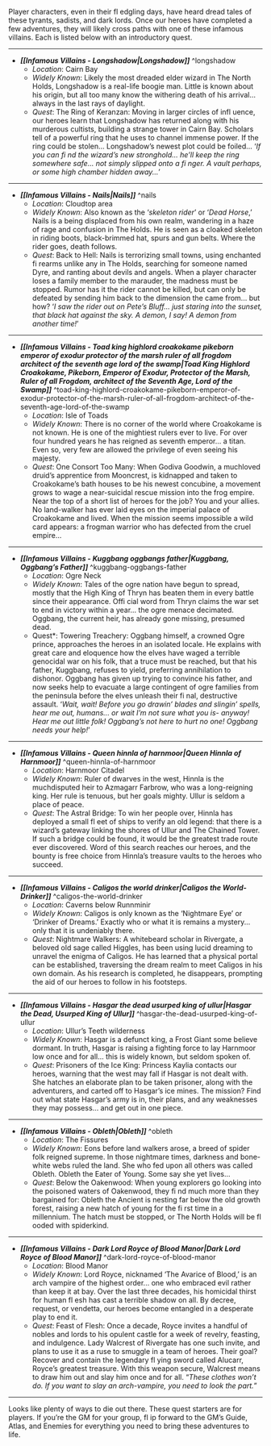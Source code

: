 Player characters, even in their fl edgling days, have heard dread tales of these tyrants, sadists, and dark lords. Once our heroes have completed a few adventures, they will likely cross paths with one of these infamous villains. Each is listed below with an introductory quest.

----
- ***[[Infamous Villains - Longshadow|Longshadow]]*** ^longshadow
	- *Location*: Cairn Bay
	- *Widely Known*: Likely the most dreaded elder wizard in The North Holds, Longshadow is a real-life boogie man. Little is known about his origin, but all too many know the withering death of his arrival... always in the last rays of daylight.
	- *Quest*: The Ring of Keranzan: Moving in larger circles of infl uence, our heroes learn that Longshadow has returned along with his murderous cultists, building a strange tower in Cairn Bay. Scholars tell of a powerful ring that he uses to channel immense power. If the ring could be stolen... Longshadow’s newest plot could be foiled... ‘*If you can fi nd the wizard’s new stronghold... he’ll keep the ring somewhere safe... not simply slipped onto a fi nger. A vault perhaps, or some high chamber hidden away...*’

----
- ***[[Infamous Villains - Nails|Nails]]*** ^nails
	- *Location*: Cloudtop area
	- *Widely Known*: Also known as the ‘*skeleton rider*’ or ‘*Dead Horse*,’ Nails is a being displaced from his own realm, wandering in a haze of rage and confusion in The Holds. He is seen as a cloaked skeleton in riding boots, black-brimmed hat, spurs and gun belts. Where the rider goes, death follows.
	- *Quest*: Back to Hell: Nails is terrorizing small towns, using enchanted fi rearms unlike any in The Holds, searching for someone named Dyre, and ranting about devils and angels. When a player character loses a family member to the marauder, the madness must be stopped. Rumor has it the rider cannot be killed, but can only be defeated by sending him back to the dimension the came from... but how? ‘*I saw the rider out on Pete’s Bluff... just staring into the sunset, that black hat against the sky. A demon, I say! A demon from another time!*’

----
- ***[[Infamous Villains - Toad king highlord croakokame pikeborn emperor of exodur protector of the marsh ruler of all frogdom architect of the seventh age lord of the swamp|Toad King Highlord Croakokame, Pikeborn, Emperor of Exodur, Protector of the Marsh, Ruler of all Frogdom, architect of the Seventh Age, Lord of the Swamp]]*** ^toad-king-highlord-croakokame-pikeborn-emperor-of-exodur-protector-of-the-marsh-ruler-of-all-frogdom-architect-of-the-seventh-age-lord-of-the-swamp
	- *Location*: Isle of Toads
	- *Widely Known*: There is no corner of the world where Croakokame is not known. He is one of the mightiest rulers ever to live. For over four hundred years he has reigned as seventh emperor... a titan. Even so, very few are allowed the privilege of even seeing his majesty.
	- *Quest*: One Consort Too Many: When Godiva Goodwin, a muchloved druid’s apprentice from Mooncrest, is kidnapped and taken to Croakokame’s bath houses to be his newest concubine, a movement grows to wage a near-suicidal rescue mission into the frog empire. Near the top of a short list of heroes for the job? You and your allies. No land-walker has ever laid eyes on the imperial palace of Croakokame and lived. When the mission seems impossible a wild card appears: a frogman warrior who has defected from the cruel empire...

----
- ***[[Infamous Villains - Kuggbang oggbangs father|Kuggbang, Oggbang’s Father]]*** ^kuggbang-oggbangs-father
	- *Location*: Ogre Neck
	- *Widely Known*: Tales of the ogre nation have begun to spread, mostly that the High King of Thryn has beaten them in every battle since their appearance. Offi cial word from Thryn claims the war set to end in victory within a year... the ogre menace decimated. Oggbang, the current heir, has already gone missing, presumed dead.
	- Quest*: Towering Treachery: Oggbang himself, a crowned Ogre prince, approaches the heroes in an isolated locale. He explains with great care and eloquence how the elves have waged a terrible genocidal war on his folk, that a truce must be reached, but that his father, Kuggbang, refuses to yield, preferring annihilation to dishonor. Oggbang has given up trying to convince his father, and now seeks help to evacuate a large contingent of ogre families from the peninsula before the elves unleash their fi nal, destructive assault. ‘*Wait, wait! Before you go drawin’ blades and slingin’ spells, hear me out, humans... or wait I’m not sure what you is- anyway! Hear me out little folk! Oggbang’s not here to hurt no one! Oggbang needs your help!*’

----
- ***[[Infamous Villains - Queen hinnla of harnmoor|Queen Hinnla of Harnmoor]]*** ^queen-hinnla-of-harnmoor
	- *Location*: Harnmoor Citadel
	- *Widely Known*: Ruler of dwarves in the west, Hinnla is the muchdisputed heir to Azmagarr Farbrow, who was a long-reigning king. Her rule is tenuous, but her goals mighty. Ullur is seldom a place of peace.
	- *Quest*: The Astral Bridge: To win her people over, Hinnla has deployed a small fl eet of ships to verify an old legend: that there is a wizard’s gateway linking the shores of Ullur and The Chained Tower. If such a bridge could be found, it would be the greatest trade route ever discovered. Word of this search reaches our heroes, and the bounty is free choice from Hinnla’s treasure vaults to the heroes who succeed.

----
- ***[[Infamous Villains - Caligos the world drinker|Caligos the World-Drinker]]*** ^caligos-the-world-drinker
	- *Location*: Caverns below Runnminir
	- *Widely Known*: Caligos is only known as the ‘Nightmare Eye’ or ‘Drinker of Dreams.’ Exactly who or what it is remains a mystery... only that it is undeniably there.
	- *Quest*: Nightmare Walkers: A whitebeard scholar in Rivergate, a beloved old sage called Higgles, has been using lucid dreaming to unravel the enigma of Caligos. He has learned that a physical portal can be established, traversing the dream realm to meet Caligos in his own domain. As his research is completed, he disappears, prompting the aid of our heroes to follow in his footsteps.

----
- ***[[Infamous Villains - Hasgar the dead usurped king of ullur|Hasgar the Dead, Usurped King of Ullur]]*** ^hasgar-the-dead-usurped-king-of-ullur
	- *Location*: Ullur’s Teeth wilderness
	- *Widely Known*: Hasgar is a defunct king, a Frost Giant some believe dormant. In truth, Hasgar is raising a fighting force to lay Harnmoor low once and for all... this is widely known, but seldom spoken of.
	- *Quest*: Prisoners of the Ice King: Princess Kaylia contacts our heroes, warning that the west may fall if Hasgar is not dealt with. She hatches an elaborate plan to be taken prisoner, along with the adventurers, and carted off to Hasgar’s ice mines. The mission? Find out what state Hasgar’s army is in, their plans, and any weaknesses they may possess... and get out in one piece.

----
- ***[[Infamous Villains - Obleth|Obleth]]*** ^obleth
	- *Location*: The Fissures
	- *Widely Known*: Eons before land walkers arose, a breed of spider folk reigned supreme. In those nightmare times, darkness and bone-white webs ruled the land. She who fed upon all others was called Obleth. Obleth the Eater of Young. Some say she yet lives...
	- *Quest*: Below the Oakenwood: When young explorers go looking into the poisoned waters of Oakenwood, they fi nd much more than they bargained for: Obleth the Ancient is nesting far below the old growth forest, raising a new hatch of young for the fi rst time in a millennium. The hatch must be stopped, or The North Holds will be fl ooded with spiderkind.

----
- ***[[Infamous Villains - Dark Lord Royce of Blood Manor|Dark Lord Royce of Blood Manor]]*** ^dark-lord-royce-of-blood-manor
	- *Location*: Blood Manor
	- *Widely Known*: Lord Royce, nicknamed ‘The Avarice of Blood,’ is an arch vampire of the highest order... one who embraced evil rather than keep it at bay. Over the last three decades, his homicidal thirst for human fl esh has cast a terrible shadow on all. By decree, request, or vendetta, our heroes become entangled in a desperate play to end it.
	- *Quest*: Feast of Flesh: Once a decade, Royce invites a handful of nobles and lords to his opulent castle for a week of revelry, feasting, and indulgence. Lady Walcrest of Rivergate has one such invite, and plans to use it as a ruse to smuggle in a team of heroes. Their goal? Recover and contain the legendary fl ying sword called Alucarr, Royce’s greatest treasure. With this weapon secure, Walcrest means to draw him out and slay him once and for all. “*These clothes won’t do. If you want to slay an arch-vampire, you need to look the part.*”

----
Looks like plenty of ways to die out there. These quest starters are for players. If you’re the GM for your group, fl ip forward to the GM’s Guide, Atlas, and Enemies for everything you need to bring these adventures to life.